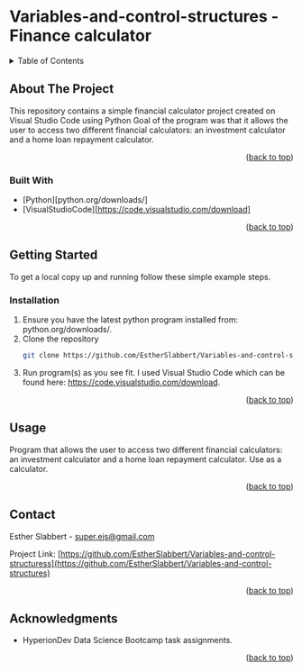 # Variables-and-control-structures - Finance calculator
<!-- TABLE OF CONTENTS -->
<details>
  <summary>Table of Contents</summary>
  <ol>
    <li>
      <a href="#about-the-project">About The Project</a>
      <ul>
        <li><a href="#built-with">Built With</a></li>
      </ul>
    </li>
    <li>
      <a href="#getting-started">Getting Started</a>
      <ul>
        <li><a href="#installation">Installation</a></li>
      </ul>
    </li>
    <li><a href="#usage">Usage</a></li>
    <li><a href="#contact">Contact</a></li>
    <li><a href="#acknowledgments">Acknowledgments</a></li>
  </ol>
</details>



<!-- ABOUT THE PROJECT -->
## About The Project

This repository contains a simple financial calculator project created on Visual Studio Code using Python
Goal of the program was that it allows the user to access two different financial calculators: an investment calculator and a home loan repayment calculator.


<p align="right">(<a href="#readme-top">back to top</a>)</p>



### Built With

* [Python][python.org/downloads/]
* [VisualStudioCode][https://code.visualstudio.com/download]

<p align="right">(<a href="#readme-top">back to top</a>)</p>



<!-- GETTING STARTED -->
## Getting Started

To get a local copy up and running follow these simple example steps.

### Installation

1. Ensure you have the latest python program installed from: python.org/downloads/.
2. Clone the repository
   ```sh
   git clone https://github.com/EstherSlabbert/Variables-and-control-structuress.git
   ```
3.  Run program(s) as you see fit.
   I used Visual Studio Code which can be found here: https://code.visualstudio.com/download.


<p align="right">(<a href="#readme-top">back to top</a>)</p>



<!-- USAGE EXAMPLES -->
## Usage

Program that allows the user to access two different financial calculators: an investment calculator and a home loan repayment calculator. Use as a calculator.

<p align="right">(<a href="#readme-top">back to top</a>)</p>



<!-- CONTACT -->
## Contact

Esther Slabbert - super.ejs@gmail.com

Project Link: [https://github.com/EstherSlabbert/Variables-and-control-structuress](https://github.com/EstherSlabbert/Variables-and-control-structures)

<p align="right">(<a href="#readme-top">back to top</a>)</p>



<!-- ACKNOWLEDGMENTS -->
## Acknowledgments

* HyperionDev Data Science Bootcamp task assignments.

<p align="right">(<a href="#readme-top">back to top</a>)</p>
